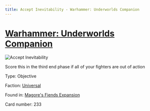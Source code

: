 ```yaml
---
title: Accept Inevitability - Warhammer: Underworlds Companion
---
```


# [Warhammer: Underworlds Companion](https://guidokessels.github.io/wh-underworlds)

  

![Accept Inevitability](https://warhammerunderworlds.com/wp-content/uploads/sites/6/2018/03/233_ENG.png)

Score this in the third end phase if all of your fighters are out of action

Type: Objective

Faction: [Universal](https://guidokessels.github.io/wh-underworlds/factions/universal)

Found in: [Magore's Fiends Expansion](https://guidokessels.github.io/wh-underworlds/locations/magores-fiends-expansion)

Card number: 233

